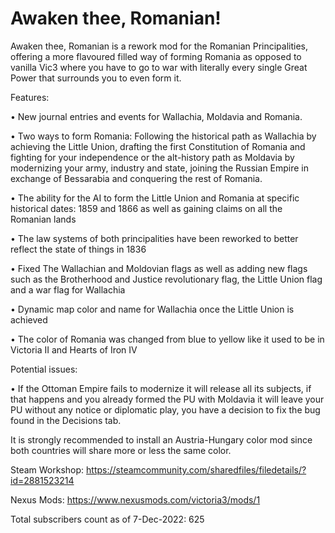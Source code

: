 # Awaken thee, Romanian!
Awaken thee, Romanian is a rework mod for the Romanian Principalities, offering a more flavoured filled way of forming Romania as opposed to vanilla Vic3 where you have to go to war with literally every single Great Power that surrounds you to even form it.


Features:

• New journal entries and events for Wallachia, Moldavia and Romania.

• Two ways to form Romania: Following the historical path as Wallachia by achieving the Little Union, drafting the first Constitution of Romania and fighting for your independence or the alt-history path as Moldavia by modernizing your army, industry and state, joining the Russian Empire in exchange of Bessarabia and conquering the rest of Romania.

• The ability for the AI to form the Little Union and Romania at specific historical dates: 1859 and 1866 as well as gaining claims on all the Romanian lands

• The law systems of both principalities have been reworked to better reflect the state of things in 1836

• Fixed The Wallachian and Moldovian flags as well as adding new flags such as the Brotherhood and Justice revolutionary flag, the Little Union flag and a war flag for Wallachia

• Dynamic map color and name for Wallachia once the Little Union is achieved

• The color of Romania was changed from blue to yellow like it used to be in Victoria II and Hearts of Iron IV



Potential issues:

• If the Ottoman Empire fails to modernize it will release all its subjects, if that happens and you already formed the PU with Moldavia it will leave your PU without any notice or diplomatic play, you have a decision to fix the bug found in the Decisions tab.

It is strongly recommended to install an Austria-Hungary color mod since both countries will share more or less the same color.

Steam Workshop: https://steamcommunity.com/sharedfiles/filedetails/?id=2881523214

Nexus Mods: https://www.nexusmods.com/victoria3/mods/1

Total subscribers count as of 7-Dec-2022: 625
